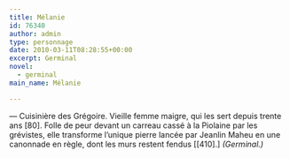 ```yaml
---
title: Mélanie
id: 76340
author: admin
type: personnage
date: 2010-03-11T08:28:55+00:00
excerpt: Germinal
novel:
  - germinal
main_name: Mélanie

---
```

— Cuisinière des Grégoire. Vieille femme maigre, qui les sert depuis trente ans [80]. Folle de peur devant un carreau cassé à la Piolaine par les grévistes, elle transforme l’unique pierre lancée par Jeanlin Maheu en une canonnade en règle, dont les murs restent fendus [[410].] _(Germinal.)_